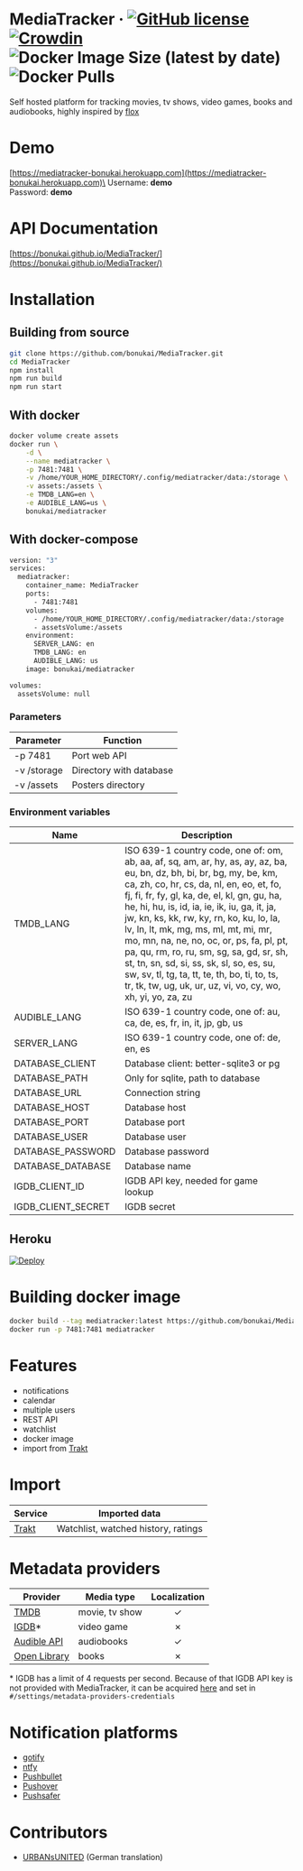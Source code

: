 # MediaTracker &middot; [![GitHub license](https://img.shields.io/badge/license-MIT-blue.svg)](https://github.com/bonukai/MediaTracker/blob/main/LICENSE) [![Crowdin](https://badges.crowdin.net/mediatracker/localized.svg)](https://crowdin.com/project/mediatracker) ![Docker Image Size (latest by date)](https://img.shields.io/docker/image-size/bonukai/mediatracker) ![Docker Pulls](https://img.shields.io/docker/pulls/bonukai/mediatracker)

Self hosted platform for tracking movies, tv shows, video games, books and audiobooks, highly inspired by [flox](https://github.com/devfake/flox)

# Demo

[https://mediatracker-bonukai.herokuapp.com](https://mediatracker-bonukai.herokuapp.com)\
Username: **demo**\
Password: **demo**

# API Documentation

[https://bonukai.github.io/MediaTracker/](https://bonukai.github.io/MediaTracker/)

# Installation

## Building from source

```bash
git clone https://github.com/bonukai/MediaTracker.git
cd MediaTracker
npm install
npm run build
npm run start
```

## With docker

```bash
docker volume create assets
docker run \
    -d \
    --name mediatracker \
    -p 7481:7481 \
    -v /home/YOUR_HOME_DIRECTORY/.config/mediatracker/data:/storage \
    -v assets:/assets \
    -e TMDB_LANG=en \
    -e AUDIBLE_LANG=us \
    bonukai/mediatracker
```

## With docker-compose

```bash
version: "3"
services:
  mediatracker:
    container_name: MediaTracker
    ports:
      - 7481:7481
    volumes:
      - /home/YOUR_HOME_DIRECTORY/.config/mediatracker/data:/storage
      - assetsVolume:/assets
    environment:
      SERVER_LANG: en
      TMDB_LANG: en
      AUDIBLE_LANG: us
    image: bonukai/mediatracker

volumes:
  assetsVolume: null
```

### Parameters

| Parameter   | Function                |
| ----------- | ----------------------- |
| -p 7481     | Port web API            |
| -v /storage | Directory with database |
| -v /assets  | Posters directory       |

### Environment variables

| Name               | Description                                                                                                                                                                                                                                                                                                                                                                                                                                                                                                                                                                                                |
| ------------------ | ---------------------------------------------------------------------------------------------------------------------------------------------------------------------------------------------------------------------------------------------------------------------------------------------------------------------------------------------------------------------------------------------------------------------------------------------------------------------------------------------------------------------------------------------------------------------------------------------------------- |
| TMDB_LANG          | ISO 639-1 country code, one of: om, ab, aa, af, sq, am, ar, hy, as, ay, az, ba, eu, bn, dz, bh, bi, br, bg, my, be, km, ca, zh, co, hr, cs, da, nl, en, eo, et, fo, fj, fi, fr, fy, gl, ka, de, el, kl, gn, gu, ha, he, hi, hu, is, id, ia, ie, ik, iu, ga, it, ja, jw, kn, ks, kk, rw, ky, rn, ko, ku, lo, la, lv, ln, lt, mk, mg, ms, ml, mt, mi, mr, mo, mn, na, ne, no, oc, or, ps, fa, pl, pt, pa, qu, rm, ro, ru, sm, sg, sa, gd, sr, sh, st, tn, sn, sd, si, ss, sk, sl, so, es, su, sw, sv, tl, tg, ta, tt, te, th, bo, ti, to, ts, tr, tk, tw, ug, uk, ur, uz, vi, vo, cy, wo, xh, yi, yo, za, zu |
| AUDIBLE_LANG       | ISO 639-1 country code, one of: au, ca, de, es, fr, in, it, jp, gb, us                                                                                                                                                                                                                                                                                                                                                                                                                                                                                                                                     |
| SERVER_LANG        | ISO 639-1 country code, one of: de, en, es                                                                                                                                                                                                                                                                                                                                                                                                                                                                                                                                                                 |
| DATABASE_CLIENT    | Database client: better-sqlite3 or pg                                                                                                                                                                                                                                                                                                                                                                                                                                                                                                                                                                      |
| DATABASE_PATH      | Only for sqlite, path to database                                                                                                                                                                                                                                                                                                                                                                                                                                                                                                                                                                          |
| DATABASE_URL       | Connection string                                                                                                                                                                                                                                                                                                                                                                                                                                                                                                                                                                                          |
| DATABASE_HOST      | Database host                                                                                                                                                                                                                                                                                                                                                                                                                                                                                                                                                                                              |
| DATABASE_PORT      | Database port                                                                                                                                                                                                                                                                                                                                                                                                                                                                                                                                                                                              |
| DATABASE_USER      | Database user                                                                                                                                                                                                                                                                                                                                                                                                                                                                                                                                                                                              |
| DATABASE_PASSWORD  | Database password                                                                                                                                                                                                                                                                                                                                                                                                                                                                                                                                                                                          |
| DATABASE_DATABASE  | Database name                                                                                                                                                                                                                                                                                                                                                                                                                                                                                                                                                                                              |
| IGDB_CLIENT_ID     | IGDB API key, needed for game lookup                                                                                                                                                                                                                                                                                                                                                                                                                                                                                                                                                                       |
| IGDB_CLIENT_SECRET | IGDB secret                                                                                                                                                                                                                                                                                                                                                                                                                                                                                                                                                                                                |

## Heroku

[![Deploy](https://www.herokucdn.com/deploy/button.svg)](https://heroku.com/deploy)

# Building docker image

```bash
docker build --tag mediatracker:latest https://github.com/bonukai/MediaTracker.git
docker run -p 7481:7481 mediatracker
```

# Features

- notifications
- calendar
- multiple users
- REST API
- watchlist
- docker image
- import from [Trakt](https://trakt.tv)

# Import

| Service                   | Imported data                       |
| ------------------------- | ----------------------------------- |
| [Trakt](https://trakt.tv) | Watchlist, watched history, ratings |

# Metadata providers

| Provider                                                                       | Media type     | Localization |
| ------------------------------------------------------------------------------ | -------------- | :----------: |
| [TMDB](https://www.themoviedb.org/)                                            | movie, tv show |      ✓       |
| [IGDB](https://www.igdb.com/)\*                                                | video game     |      ✗       |
| [Audible API](https://audible.readthedocs.io/en/latest/misc/external_api.html) | audiobooks     |      ✓       |
| [Open Library](https://openlibrary.org/)                                       | books          |      ✗       |

\* IGDB has a limit of 4 requests per second. Because of that IGDB API key is not provided with MediaTracker, it can be acquired [here](https://api-docs.igdb.com/#account-creation) and set in `#/settings/metadata-providers-credentials`

# Notification platforms

- [gotify](https://gotify.net)
- [ntfy](https://ntfy.sh)
- [Pushbullet](https://www.pushbullet.com)
- [Pushover](https://pushover.net)
- [Pushsafer](https://www.pushsafer.com)

# Contributors

- [URBANsUNITED](https://github.com/URBANsUNITED) (German translation)
